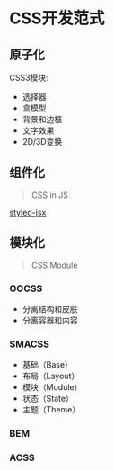 # CSS开发范式

## 原子化

CSS3模块:

- 选择器
- 盒模型
- 背景和边框
- 文字效果
- 2D/3D变换

## 组件化

> CSS in JS

[styled-jsx](https://www.npmjs.com/package/styled-jsx)

## 模块化

> CSS Module

### OOCSS

- 分离结构和皮肤
- 分离容器和内容

### SMACSS

- 基础（Base）
- 布局（Layout）
- 模块（Module）
- 状态（State）
- 主题（Theme）

### BEM

### ACSS
